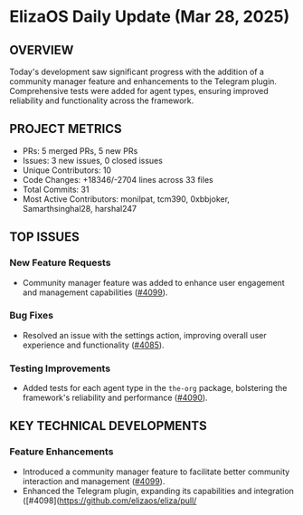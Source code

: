 # ElizaOS Daily Update (Mar 28, 2025)

## OVERVIEW 
Today's development saw significant progress with the addition of a community manager feature and enhancements to the Telegram plugin. Comprehensive tests were added for agent types, ensuring improved reliability and functionality across the framework.

## PROJECT METRICS
- PRs: 5 merged PRs, 5 new PRs
- Issues: 3 new issues, 0 closed issues
- Unique Contributors: 10
- Code Changes: +18346/-2704 lines across 33 files
- Total Commits: 31
- Most Active Contributors: monilpat, tcm390, 0xbbjoker, Samarthsinghal28, harshal247

## TOP ISSUES
### New Feature Requests
- Community manager feature was added to enhance user engagement and management capabilities ([#4099](https://github.com/elizaos/eliza/pull/4099)).

### Bug Fixes
- Resolved an issue with the settings action, improving overall user experience and functionality ([#4085](https://github.com/elizaos/eliza/pull/4085)).

### Testing Improvements
- Added tests for each agent type in the `the-org` package, bolstering the framework's reliability and performance ([#4090](https://github.com/elizaos/eliza/pull/4090)).

## KEY TECHNICAL DEVELOPMENTS
### Feature Enhancements
- Introduced a community manager feature to facilitate better community interaction and management ([#4099](https://github.com/elizaos/eliza/pull/4099)).
- Enhanced the Telegram plugin, expanding its capabilities and integration ([#4098](https://github.com/elizaos/eliza/pull/